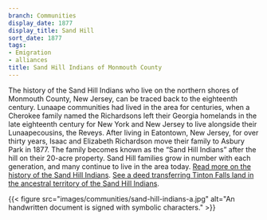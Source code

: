 ```yaml
---
branch: Communities
display_date: 1877
display_title: Sand Hill
sort_date: 1877
tags:
- Emigration
- alliances
title: Sand Hill Indians of Monmouth County
---
```


The history of the Sand Hill Indians who live on the northern shores of Monmouth County, New Jersey, can be traced back to the eighteenth century. Lunaape communities had lived in the area for centuries, when a Cherokee family named the Richardsons left their Georgia homelands in the late eighteenth century for New York and New Jersey to live alongside their Lunaapecousins, the Reveys. After living in Eatontown, New Jersey, for over thirty years, Isaac and Elizabeth Richardson move their family to Asbury Park in 1877. The family becomes known as the “Sand Hill Indians” after the hill on their 20-acre property. Sand Hill families grow in number with each generation, and many continue to live in the area today. [Read more on the history of the Sand Hill Indians](https://doi.org/10.14713/njs.v9i1.312.). [See a deed transferring Tinton Falls land in the ancestral territory of the Sand Hill Indians](https://dpul.princeton.edu/lenape/catalog/70795j14c).

{{< figure src="images/communities/sand-hill-indians-a.jpg" alt="An handwritten document is signed with symbolic characters." >}}
